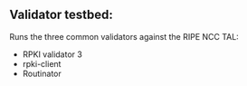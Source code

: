 Validator testbed:
------------------

Runs the three common validators against the RIPE NCC TAL: 
  * RPKI validator 3
  * rpki-client
  * Routinator
